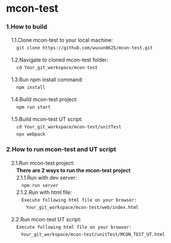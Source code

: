 mcon-test
=====================================
### <b>1.How to build</b>
　1.1.Clone mcon-test to your local machine:<br>
　　`git clone https://github.com/wuxun0625/mcon-test.git`<br>

　1.2.Navigate to cloned mcon-test folder:<br>
　　`cd Your_git_workspace/mcon-test`<br>

　1.3.Run npm install command:<br>
 　　`npm install`<br>

　1.4.Build mcon-test project:<br>
 　　`npm run start`<br>

　1.5.Build mcon-test UT script:<br>
 　　`cd Your_git_workspace/mcon-test/unitTest`<br>
 　　`npx webpack`<br>

### <b>2.How to run mcon-test and UT script</b>
　2.1.Run mcon-test project:<br>
　　<b>There are 2 ways to run the mcon-test project</b><br>
　　2.1.1.Run with dev server:<br>
　　　`npm run server`<br>
　　2.1.2.Run with html file:<br>
　　　`Execute following html file on your browser:`<br>
　　　`　Your_git_workspace/mcon-test/web/index.html`<br>

　2.2.Run mcon-test UT script:<br>
　　`Execute following html file on your browser:`<br>
　　`　Your_git_workspace/mcon-test/unitTest/MCON_TEST_UT.html`<br>
